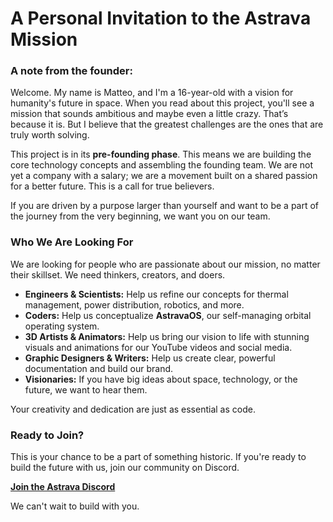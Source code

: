 # A Personal Invitation to the Astrava Mission

### A note from the founder:

Welcome. My name is Matteo, and I'm a 16-year-old with a vision for humanity's future in space. When you read about this project, you'll see a mission that sounds ambitious and maybe even a little crazy. That’s because it is. But I believe that the greatest challenges are the ones that are truly worth solving.

This project is in its **pre-founding phase**. This means we are building the core technology concepts and assembling the founding team. We are not yet a company with a salary; we are a movement built on a shared passion for a better future. This is a call for true believers.

If you are driven by a purpose larger than yourself and want to be a part of the journey from the very beginning, we want you on our team.

### Who We Are Looking For

We are looking for people who are passionate about our mission, no matter their skillset. We need thinkers, creators, and doers.

* **Engineers & Scientists:** Help us refine our concepts for thermal management, power distribution, robotics, and more.
* **Coders:** Help us conceptualize **AstravaOS**, our self-managing orbital operating system.
* **3D Artists & Animators:** Help us bring our vision to life with stunning visuals and animations for our YouTube videos and social media.
* **Graphic Designers & Writers:** Help us create clear, powerful documentation and build our brand.
* **Visionaries:** If you have big ideas about space, technology, or the future, we want to hear them.

Your creativity and dedication are just as essential as code.

### Ready to Join?

This is your chance to be a part of something historic. If you're ready to build the future with us, join our community on Discord.

**[Join the Astrava Discord](https://discord.gg/zZzT66de)**

We can't wait to build with you.
